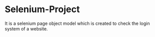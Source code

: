# Selenium-Project
It is a selenium page object model which is created to check the login system of a website.
